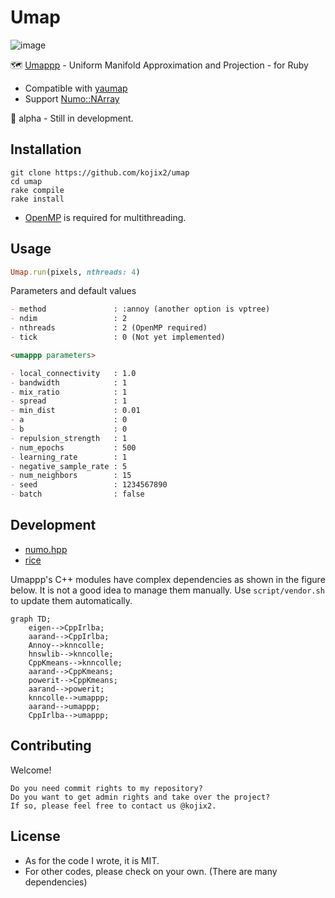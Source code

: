 # Umap

![image](https://user-images.githubusercontent.com/5798442/155692246-fa8e0fb0-33c2-4265-a1bf-228d4f80ebdb.png)

🗺️ [Umappp](https://github.com/LTLA/umappp) - Uniform Manifold Approximation and Projection - for Ruby

* Compatible with [yaumap](https://github.com/LTLA/yaumap)
* Support [Numo::NArray](https://github.com/ruby-numo/numo-narray)

🚧 alpha - Still in development.

## Installation

```
git clone https://github.com/kojix2/umap
cd umap
rake compile
rake install
```

* [OpenMP](https://www.openmp.org) is required for multithreading.

## Usage

```ruby
Umap.run(pixels, nthreads: 4)
```

Parameters and default values

```markdown
- method               : :annoy (another option is vptree)
- ndim                 : 2
- nthreads             : 2 (OpenMP required)
- tick                 : 0 (Not yet implemented)

<umappp parameters>

- local_connectivity   : 1.0
- bandwidth            : 1
- mix_ratio            : 1
- spread               : 1
- min_dist             : 0.01
- a                    : 0
- b                    : 0
- repulsion_strength   : 1
- num_epochs           : 500
- learning_rate        : 1
- negative_sample_rate : 5
- num_neighbors        : 15
- seed                 : 1234567890
- batch                : false
```

## Development

* [numo.hpp](https://github.com/ankane/numo.hpp)
* [rice](https://github.com/jasonroelofs/rice)

Umappp's C++ modules have complex dependencies as shown in the figure below. It is not a good idea to manage them manually. Use `script/vendor.sh` to update them automatically.

```mermaid
graph TD;
    eigen-->CppIrlba;
    aarand-->CppIrlba;
    Annoy-->knncolle;
    hnswlib-->knncolle;
    CppKmeans-->knncolle;
    aarand-->CppKmeans;
    powerit-->CppKmeans;
    aarand-->powerit;
    knncolle-->umappp;
    aarand-->umappp;
    CppIrlba-->umappp;
```

## Contributing

Welcome!

    Do you need commit rights to my repository?
    Do you want to get admin rights and take over the project?
    If so, please feel free to contact us @kojix2.

## License

* As for the code I wrote, it is MIT.
* For other codes, please check on your own. (There are many dependencies)

